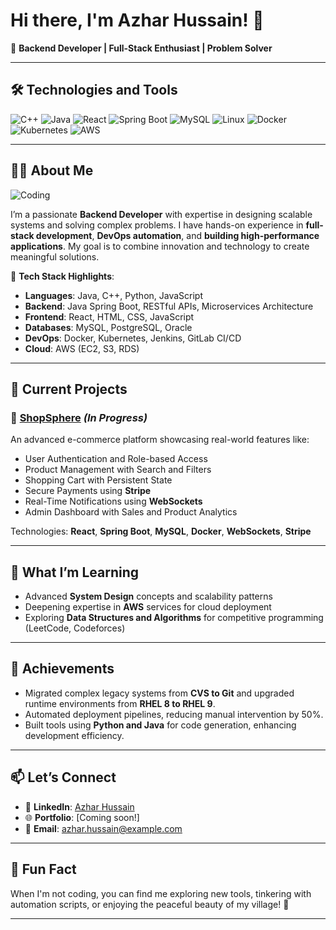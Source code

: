 # Hi there, I'm Azhar Hussain! 👋

🌟 **Backend Developer | Full-Stack Enthusiast | Problem Solver**

---

## 🛠️ Technologies and Tools

![C++](https://img.shields.io/badge/Code-C++-blue)
![Java](https://img.shields.io/badge/Code-Java-orange)
![React](https://img.shields.io/badge/Frontend-React-blue)
![Spring Boot](https://img.shields.io/badge/Framework-SpringBoot-green)
![MySQL](https://img.shields.io/badge/Database-MySQL-blue)
![Linux](https://img.shields.io/badge/OS-Linux-lightgrey)
![Docker](https://img.shields.io/badge/DevOps-Docker-blue)
![Kubernetes](https://img.shields.io/badge/Orchestration-Kubernetes-lightblue)
![AWS](https://img.shields.io/badge/Cloud-AWS-orange)

---

## 👨‍💻 About Me

![Coding](https://media.giphy.com/media/qgQUggAC3Pfv687qPC/giphy.gif)

I’m a passionate **Backend Developer** with expertise in designing scalable systems and solving complex problems. I have hands-on experience in **full-stack development**, **DevOps automation**, and **building high-performance applications**. My goal is to combine innovation and technology to create meaningful solutions.

🔧 **Tech Stack Highlights**:
- **Languages**: Java, C++, Python, JavaScript
- **Backend**: Java Spring Boot, RESTful APIs, Microservices Architecture
- **Frontend**: React, HTML, CSS, JavaScript
- **Databases**: MySQL, PostgreSQL, Oracle
- **DevOps**: Docker, Kubernetes, Jenkins, GitLab CI/CD
- **Cloud**: AWS (EC2, S3, RDS)

---

## 🚀 Current Projects

### 🔷 [ShopSphere](#) *(In Progress)*
An advanced e-commerce platform showcasing real-world features like:
- User Authentication and Role-based Access
- Product Management with Search and Filters
- Shopping Cart with Persistent State
- Secure Payments using **Stripe**
- Real-Time Notifications using **WebSockets**
- Admin Dashboard with Sales and Product Analytics

Technologies: **React**, **Spring Boot**, **MySQL**, **Docker**, **WebSockets**, **Stripe**

---

## 🌱 What I’m Learning

- Advanced **System Design** concepts and scalability patterns
- Deepening expertise in **AWS** services for cloud deployment
- Exploring **Data Structures and Algorithms** for competitive programming (LeetCode, Codeforces)

---

## 💼 Achievements

- Migrated complex legacy systems from **CVS to Git** and upgraded runtime environments from **RHEL 8 to RHEL 9**.
- Automated deployment pipelines, reducing manual intervention by 50%.
- Built tools using **Python and Java** for code generation, enhancing development efficiency.

---

## 📫 Let’s Connect

- 💼 **LinkedIn**: [Azhar Hussain](https://www.linkedin.com/in/azhar-hussain-304017204/)
- 🌐 **Portfolio**: [Coming soon!]
- 📧 **Email**: azhar.hussain@example.com

---

## 🎯 Fun Fact

When I'm not coding, you can find me exploring new tools, tinkering with automation scripts, or enjoying the peaceful beauty of my village! 🌳

---

